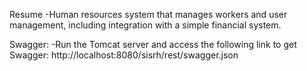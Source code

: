 Resume
-Human resources system that manages workers and user management, including integration with a simple financial system.

Swagger:
-Run the Tomcat server and access the following link to get Swagger:
  http://localhost:8080/sisrh/rest/swagger.json

